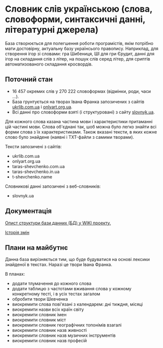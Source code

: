 # Словник слів українською (слова, словоформи, синтаксичні данні, літературні джерела)

База створюється для полегшення роботи програмістів, якім потрібно мати достовірну, актуальну базу українсього правопису. Наприклад, для створення ігор зі словами: гра Шибениця, ШІ для гри Єрудит, данні для ігор на складання слів з літер, на пошук слів серед літер, для сриптів автоматизованого складання кросвордів.

## Поточний стан
- 16 457 окремих слів у 270 222 словоформах (відмінки, роди, часи ...).
- База грунтується на творах Івана Франка запозичених з сайтів [ukrlib.com.ua](ukrlib.com.ua) і [onlyart.org.ua](onlyart.org.ua). 
- Всі данні про словоформи взяті (і структуровані) з сайту [slovnyk.ua](slovnyk.ua).

Для кожного слова казана частина мови і характеристики притаманні цій частині мови. Слова об'єднані так, шоб можна було легко знайти всі форми слова з їх характеристиками. Також вказані тексти, в яких кожне слово було знайдене (наявні і TXT-файли з самими творами).

Тексти запозичені з сайтів:
- ukrlib.com.ua
- onlyart.org.ua
- taras-shevchenko.com.ua
- taras-shevchenko.in.ua
- t-shevchenko.name

Словникові данні запозичені з веб-словників:
- slovnyk.ua

## Документація

[Опист структури бази данних (БД) у WIKI проекту.](https://github.com/slavkaa/ukraine_dictionary/wiki/%D0%A1%D1%82%D1%80%D1%83%D0%BA%D1%82%D1%83%D1%80%D0%B0-%D0%B1%D0%B0%D0%B7%D0%B8-%D0%B4%D0%B0%D0%BD%D0%B8%D1%85)

[Історія змін](https://github.com/slavkaa/ukraine_dictionary/wiki/%D0%86%D1%81%D1%82%D0%BE%D1%80%D1%96%D1%8F-%D0%B7%D0%BC%D1%96%D0%BD)

## Плани на майбутнє

Данна база вирізняється тим, що буде будуватися на основі лексики знайденої в текстах. Наразі це твори Івана Франка.

В планах:

- додати тлумачення до кожного слова
- додати таблицю з частотами вживання слова у кожному конкретному тесті, і в усіх тестах загалом
- обробити твори Шевченка
- виокремити слова пові'язані з календарем: дні тиждня, місяці
- виокремити назви всіх країн світу
- виокремити словник імен
- виокремити словник міст
- виокремити словник географічних топонімів взагалі
- виокремити словник назв живності
- виокремити словник назв музичних інструментів
- виокремити словник назв професій
